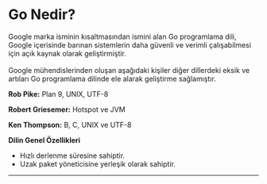 # Go Nedir?

Google marka isminin kısaltmasından ismini alan Go programlama dili, Google içerisinde barınan sistemlerin daha güvenli ve verimli çalışabilmesi için açık kaynak olarak geliştirmiştir.\
\
Google mühendislerinden oluşan aşağıdaki kişiler diğer dillerdeki eksik ve artıları Go programlama dilinde ele alarak geliştirme sağlamıştır.

**Rob Pike:** Plan 9, UNIX, UTF-8

**Robert Griesemer:** Hotspot ve JVM

**Ken Thompson:** B, C, UNIX ve UTF-8



**Dilin Genel Özellikleri**

* Hızlı derlenme süresine sahiptir.
* Uzak paket yöneticisine yerleşik olarak sahiptir.

****

